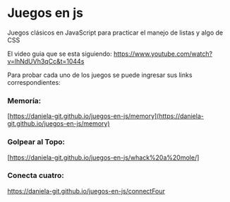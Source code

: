 # Juegos en js
Juegos clásicos en JavaScript para practicar el manejo de listas y algo de CSS

El video guia que se esta siguiendo: https://www.youtube.com/watch?v=lhNdUVh3qCc&t=1044s

Para probar cada uno de los juegos se puede ingresar sus links correspondientes:

### Memoría:
[https://daniela-git.github.io/juegos-en-js/memory](https://daniela-git.github.io/juegos-en-js/memory)

### Golpear al Topo:
[https://daniela-git.github.io/juegos-en-js/whack%20a%20mole/]

### Conecta cuatro:
https://daniela-git.github.io/juegos-en-js/connectFour
